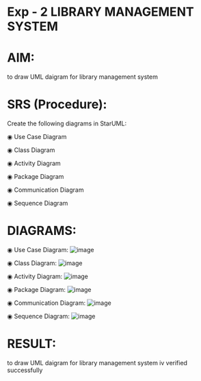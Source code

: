 # Exp - 2 LIBRARY MANAGEMENT SYSTEM

# AIM:
to draw UML daigram for library management system

# SRS (Procedure):
Create the following diagrams in StarUML:

◉ Use Case Diagram

◉ Class Diagram

◉ Activity Diagram

◉ Package Diagram

◉ Communication Diagram

◉ Sequence Diagram

# DIAGRAMS:
◉ Use Case Diagram:
![image](https://github.com/user-attachments/assets/4eec6761-c4ae-4618-93d2-a9fdf44aeb11)

◉ Class Diagram:
![image](https://github.com/user-attachments/assets/52b0d0ef-24f0-4e09-9b33-d7e9012d9159)

◉ Activity Diagram:
![image](https://github.com/user-attachments/assets/5f490b92-9a19-481e-b0c7-c22b18ef91c5)

◉ Package Diagram:
![image](https://github.com/user-attachments/assets/8cff3084-b53b-434e-869b-9c13106a8ebf)

◉ Communication Diagram:
![image](https://github.com/user-attachments/assets/acfef845-fae1-4a99-881a-7bd42e2fe7be)

◉ Sequence Diagram:
![image](https://github.com/user-attachments/assets/3c485ab8-78c1-4d99-bc5e-4cd38e8f5661)

# RESULT:
to draw UML daigram for library management system iv verified successfully
